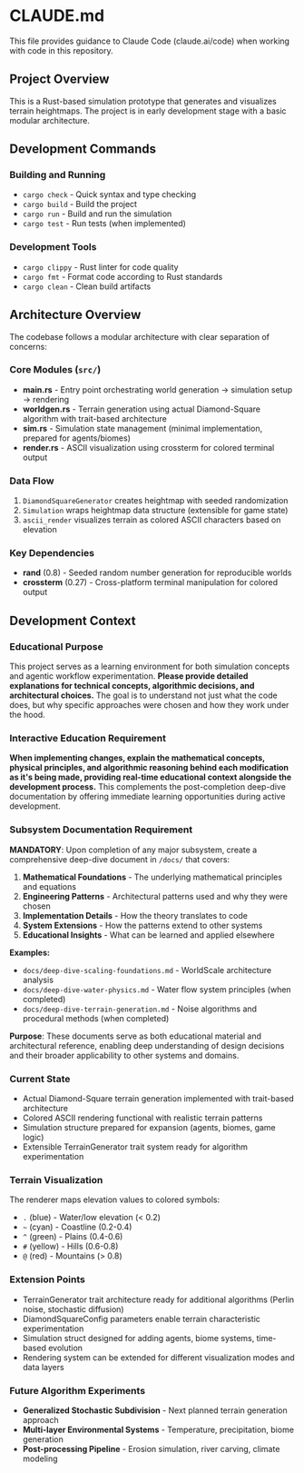 # CLAUDE.md

This file provides guidance to Claude Code (claude.ai/code) when working with code in this repository.

## Project Overview

This is a Rust-based simulation prototype that generates and visualizes terrain heightmaps. The project is in early development stage with a basic modular architecture.

## Development Commands

### Building and Running
- `cargo check` - Quick syntax and type checking
- `cargo build` - Build the project 
- `cargo run` - Build and run the simulation
- `cargo test` - Run tests (when implemented)

### Development Tools
- `cargo clippy` - Rust linter for code quality
- `cargo fmt` - Format code according to Rust standards
- `cargo clean` - Clean build artifacts

## Architecture Overview

The codebase follows a modular architecture with clear separation of concerns:

### Core Modules (`src/`)
- **main.rs** - Entry point orchestrating world generation → simulation setup → rendering
- **worldgen.rs** - Terrain generation using actual Diamond-Square algorithm with trait-based architecture
- **sim.rs** - Simulation state management (minimal implementation, prepared for agents/biomes)
- **render.rs** - ASCII visualization using crossterm for colored terminal output

### Data Flow
1. `DiamondSquareGenerator` creates heightmap with seeded randomization
2. `Simulation` wraps heightmap data structure (extensible for game state)
3. `ascii_render` visualizes terrain as colored ASCII characters based on elevation

### Key Dependencies
- **rand** (0.8) - Seeded random number generation for reproducible worlds
- **crossterm** (0.27) - Cross-platform terminal manipulation for colored output

## Development Context

### Educational Purpose
This project serves as a learning environment for both simulation concepts and agentic workflow experimentation. **Please provide detailed explanations for technical concepts, algorithmic decisions, and architectural choices.** The goal is to understand not just what the code does, but why specific approaches were chosen and how they work under the hood.

### Interactive Education Requirement
**When implementing changes, explain the mathematical concepts, physical principles, and algorithmic reasoning behind each modification as it's being made, providing real-time educational context alongside the development process.** This complements the post-completion deep-dive documentation by offering immediate learning opportunities during active development.

### Subsystem Documentation Requirement
**MANDATORY**: Upon completion of any major subsystem, create a comprehensive deep-dive document in `/docs/` that covers:

1. **Mathematical Foundations** - The underlying mathematical principles and equations
2. **Engineering Patterns** - Architectural patterns used and why they were chosen  
3. **Implementation Details** - How the theory translates to code
4. **System Extensions** - How the patterns extend to other systems
5. **Educational Insights** - What can be learned and applied elsewhere

**Examples:**
- `docs/deep-dive-scaling-foundations.md` - WorldScale architecture analysis
- `docs/deep-dive-water-physics.md` - Water flow system principles (when completed)
- `docs/deep-dive-terrain-generation.md` - Noise algorithms and procedural methods (when completed)

**Purpose**: These documents serve as both educational material and architectural reference, enabling deep understanding of design decisions and their broader applicability to other systems and domains.

### Current State  
- Actual Diamond-Square terrain generation implemented with trait-based architecture
- Colored ASCII rendering functional with realistic terrain patterns
- Simulation structure prepared for expansion (agents, biomes, game logic)
- Extensible TerrainGenerator trait system ready for algorithm experimentation

### Terrain Visualization
The renderer maps elevation values to colored symbols:
- `.` (blue) - Water/low elevation (< 0.2)
- `~` (cyan) - Coastline (0.2-0.4) 
- `^` (green) - Plains (0.4-0.6)
- `#` (yellow) - Hills (0.6-0.8)
- `@` (red) - Mountains (> 0.8)

### Extension Points
- TerrainGenerator trait architecture ready for additional algorithms (Perlin noise, stochastic diffusion)
- DiamondSquareConfig parameters enable terrain characteristic experimentation
- Simulation struct designed for adding agents, biome systems, time-based evolution
- Rendering system can be extended for different visualization modes and data layers

### Future Algorithm Experiments
- **Generalized Stochastic Subdivision** - Next planned terrain generation approach
- **Multi-layer Environmental Systems** - Temperature, precipitation, biome generation
- **Post-processing Pipeline** - Erosion simulation, river carving, climate modeling